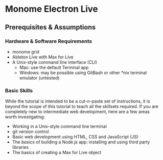 # Monome Electron Live

## Prerequisites & Assumptions

### Hardware & Software Requirements

* monome grid
* Ableton Live with Max for Live
* A Unix-style command line interface (CLI)
  * Mac: use the default Terminal app
  * Windows: may be possible using GitBash or other *nix terminal emulator (untested)

### Basic Skills

While the tutorial is intended to be a cut-n-paste set of instructions, it is beyond the scope of this tutorial to teach all the skillsets required. If you are completely new to intermediate web development, here are a few areas worth investigating:

* Working in a Unix-style command line terminal
* git version control
* Basic web development using HTML, CSS and JavaScript (JS)
* The *basics* of building a Node.js app: installing and using third party libraries
* The basics of creating a Max for Live object
